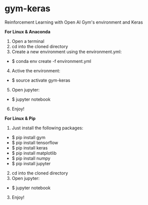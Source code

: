 # gym-keras
Reinforcement Learning with Open AI Gym's environment and Keras

**For Linux & Anaconda**
1. Open a terminal
2. cd into the cloned directory
3. Create a new environment using the environment.yml:
  - $ conda env create -f environment.yml
4. Active the environment:
  - $ source activate gym-keras
5. Open jupyter:
  - $ jupyter notebook
6. Enjoy!

**For Linux & Pip**
1. Just install the following packages:
  - $ pip install gym
  - $ pip install tensorflow
  - $ pip install keras
  - $ pip install matplotlib
  - $ pip install numpy
  - $ pip install jupyter
2. cd into the cloned directory
3. Open jupyter:
  - $ jupyter notebook
3. Enjoy!
  
